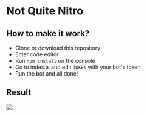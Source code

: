 # Not Quite Nitro

## How to make it work?

- Clone or download this repository
- Enter code editor
- Run `npm install` on the console
- Go to index.js and edit `TOKEN` with your bot's token
- Run the bot and all done!

## Result

![](https://cdn.discordapp.com/attachments/773221397928869888/825110546760204298/preview.gif)
